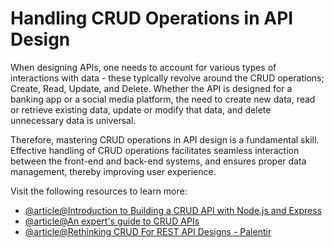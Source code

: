 # Handling CRUD Operations in API Design

When designing APIs, one needs to account for various types of interactions with data - these typically revolve around the CRUD operations; Create, Read, Update, and Delete. Whether the API is designed for a banking app or a social media platform, the need to create new data, read or retrieve existing data, update or modify that data, and delete unnecessary data is universal.

Therefore, mastering CRUD operations in API design is a fundamental skill. Effective handling of CRUD operations facilitates seamless interaction between the front-end and back-end systems, and ensures proper data management, thereby improving user experience.

Visit the following resources to learn more:

- [@article@Introduction to Building a CRUD API with Node.js and Express](https://www.split.io/blog/introduction-to-building-a-crud-api-with-node-js-and-express/)
- [@article@An expert's guide to CRUD APIs](https://www.forestadmin.com/blog/an-experts-guide-to-crud-apis-designing-a-robust-one/)
- [@article@Rethinking CRUD For REST API Designs - Palentir](https://blog.palantir.com/rethinking-crud-for-rest-api-designs-a2a8287dc2af)
